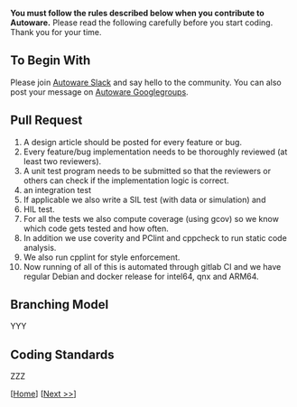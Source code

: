**You must follow the rules described below when you contribute to Autoware.**
Please read the following carefully before you start coding.
Thank you for your time.

## To Begin With

Please join [Autoware Slack](https://autoware-developer.slack.com/) and say hello to the community. You can also post your message on [Autoware Googlegroups](mailto:autoware@googlegroups.com).

## Pull Request

1. A design article should be posted for every feature or bug. 
1. Every feature/bug implementation needs to be thoroughly reviewed (at least two reviewers).
1. A unit test program needs to be submitted so that the reviewers or others can check if the implementation logic is correct.
1. an integration test  
4. If applicable we also write a SIL test (with data or simulation) and 
5. HIL test. 
6. For all the tests we also compute coverage (using gcov) so we know which code gets tested and how often. 
7. In addition we use coverity and PClint and cppcheck to run static code analysis. 
8. We also run cpplint for style enforcement. 
9. Now running of all of this is automated through gitlab CI and we have regular Debian and docker release for intel64, qnx and ARM64.

## Branching Model

YYY

## Coding Standards

ZZZ

[[Home](https://github.com/CPFL/Autoware/wiki/)]
[[Next >>](https://github.com/CPFL/Autoware/wiki/Installation)]